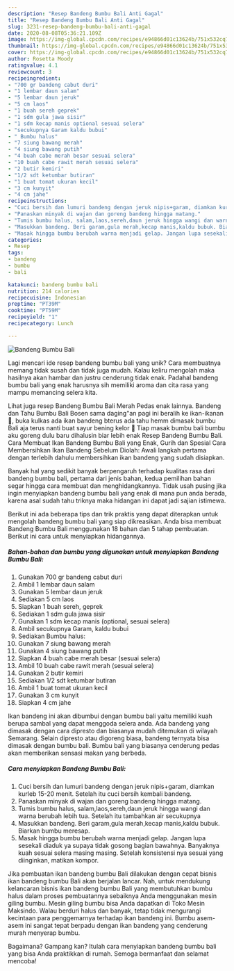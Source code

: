 ```yaml
---
description: "Resep Bandeng Bumbu Bali Anti Gagal"
title: "Resep Bandeng Bumbu Bali Anti Gagal"
slug: 3231-resep-bandeng-bumbu-bali-anti-gagal
date: 2020-08-08T05:36:21.109Z
image: https://img-global.cpcdn.com/recipes/e94866d01c13624b/751x532cq70/bandeng-bumbu-bali-foto-resep-utama.jpg
thumbnail: https://img-global.cpcdn.com/recipes/e94866d01c13624b/751x532cq70/bandeng-bumbu-bali-foto-resep-utama.jpg
cover: https://img-global.cpcdn.com/recipes/e94866d01c13624b/751x532cq70/bandeng-bumbu-bali-foto-resep-utama.jpg
author: Rosetta Moody
ratingvalue: 4.1
reviewcount: 3
recipeingredient:
- "700 gr bandeng cabut duri"
- "1 lembar daun salam"
- "5 lembar daun jeruk"
- "5 cm laos"
- "1 buah sereh geprek"
- "1 sdm gula jawa sisir"
- "1 sdm kecap manis optional sesuai selera"
- "secukupnya Garam kaldu bubui"
- " Bumbu halus"
- "7 siung bawang merah"
- "4 siung bawang putih"
- "4 buah cabe merah besar sesuai selera"
- "10 buah cabe rawit merah sesuai selera"
- "2 butir kemiri"
- "1/2 sdt ketumbar butiran"
- "1 buat tomat ukuran kecil"
- "3 cm kunyit"
- "4 cm jahe"
recipeinstructions:
- "Cuci bersih dan lumuri bandeng dengan jeruk nipis+garam, diamkan kurleb 15-20 menit. Setelah itu cuci bersih kembali bandeng."
- "Panaskan minyak di wajan dan goreng bandeng hingga matang."
- "Tumis bumbu halus, salam,laos,sereh,daun jeruk hingga wangi dan warna berubah lebih tua. Setelah itu tambahkan air secukupnya"
- "Masukkan bandeng. Beri garam,gula merah,kecap manis,kaldu bubuk. Biarkan bumbu meresap."
- "Masak hingga bumbu berubah warna menjadi gelap. Jangan lupa sesekali diaduk ya supaya tidak gosong bagian bawahnya. Banyaknya kuah sesuai selera masing masing. Setelah konsistensi nya sesuai yang diinginkan, matikan kompor."
categories:
- Resep
tags:
- bandeng
- bumbu
- bali

katakunci: bandeng bumbu bali 
nutrition: 214 calories
recipecuisine: Indonesian
preptime: "PT39M"
cooktime: "PT59M"
recipeyield: "1"
recipecategory: Lunch

---
```



![Bandeng Bumbu Bali](https://img-global.cpcdn.com/recipes/e94866d01c13624b/751x532cq70/bandeng-bumbu-bali-foto-resep-utama.jpg)

Lagi mencari ide resep bandeng bumbu bali yang unik? Cara membuatnya memang tidak susah dan tidak juga mudah. Kalau keliru mengolah maka hasilnya akan hambar dan justru cenderung tidak enak. Padahal bandeng bumbu bali yang enak harusnya sih memiliki aroma dan cita rasa yang mampu memancing selera kita.

Lihat juga resep Bandeng Bumbu Bali Merah Pedas enak lainnya. Bandeng dan Tahu Bumbu Bali Bosen sama daging&#34;an pagi ini beralih ke ikan-ikanan 🤭, buka kulkas ada ikan bandeng bterus ada tahu hemm dimasak bumbu Bali aja terus nanti buat sayur bening kelor 🤤 Tiap masak bumbu bali bumbu aku goreng dulu baru dihalusin biar lebih enak Resep Bandeng Bumbu Bali. Cara Membuat Ikan Bandeng Bumbu Bali yang Enak, Gurih dan Spesial Cara Membersihkan Ikan Bandeng Sebelum Diolah: Awali langkah pertama dengan terlebih dahulu membersihkan ikan bandeng yang sudah disiapkan.

Banyak hal yang sedikit banyak berpengaruh terhadap kualitas rasa dari bandeng bumbu bali, pertama dari jenis bahan, kedua pemilihan bahan segar hingga cara membuat dan menghidangkannya. Tidak usah pusing jika ingin menyiapkan bandeng bumbu bali yang enak di mana pun anda berada, karena asal sudah tahu triknya maka hidangan ini dapat jadi sajian istimewa.


Berikut ini ada beberapa tips dan trik praktis yang dapat diterapkan untuk mengolah bandeng bumbu bali yang siap dikreasikan. Anda bisa membuat Bandeng Bumbu Bali menggunakan 18 bahan dan 5 tahap pembuatan. Berikut ini cara untuk menyiapkan hidangannya.

<!--inarticleads1-->

##### Bahan-bahan dan bumbu yang digunakan untuk menyiapkan Bandeng Bumbu Bali:

1. Gunakan 700 gr bandeng cabut duri
1. Ambil 1 lembar daun salam
1. Gunakan 5 lembar daun jeruk
1. Sediakan 5 cm laos
1. Siapkan 1 buah sereh, geprek
1. Sediakan 1 sdm gula jawa sisir
1. Gunakan 1 sdm kecap manis (optional, sesuai selera)
1. Ambil secukupnya Garam, kaldu bubui
1. Sediakan  Bumbu halus:
1. Gunakan 7 siung bawang merah
1. Gunakan 4 siung bawang putih
1. Siapkan 4 buah cabe merah besar (sesuai selera)
1. Ambil 10 buah cabe rawit merah (sesuai selera)
1. Gunakan 2 butir kemiri
1. Sediakan 1/2 sdt ketumbar butiran
1. Ambil 1 buat tomat ukuran kecil
1. Gunakan 3 cm kunyit
1. Siapkan 4 cm jahe


Ikan bandeng ini akan dibumbui dengan bumbu bali yaitu memiliki kuah berupa sambal yang dapat menggoda selera anda. Ada bandeng yang dimasak dengan cara dipresto dan biasanya mudah ditemukan di wilayah Semarang. Selain dipresto atau digoreng biasa, bandeng ternyata bisa dimasak dengan bumbu bali. Bumbu bali yang biasanya cenderung pedas akan memberikan sensasi makan yang berbeda. 

<!--inarticleads2-->

##### Cara menyiapkan Bandeng Bumbu Bali:

1. Cuci bersih dan lumuri bandeng dengan jeruk nipis+garam, diamkan kurleb 15-20 menit. Setelah itu cuci bersih kembali bandeng.
1. Panaskan minyak di wajan dan goreng bandeng hingga matang.
1. Tumis bumbu halus, salam,laos,sereh,daun jeruk hingga wangi dan warna berubah lebih tua. Setelah itu tambahkan air secukupnya
1. Masukkan bandeng. Beri garam,gula merah,kecap manis,kaldu bubuk. Biarkan bumbu meresap.
1. Masak hingga bumbu berubah warna menjadi gelap. Jangan lupa sesekali diaduk ya supaya tidak gosong bagian bawahnya. Banyaknya kuah sesuai selera masing masing. Setelah konsistensi nya sesuai yang diinginkan, matikan kompor.


Jika pembuatan ikan bandeng bumbu Bali dilakukan dengan cepat bisnis ikan bandeng bumbu Bali akan berjalan lancar. Nah, untuk mendukung kelancaran bisnis ikan bandeng bumbu Bali yang membutuhkan bumbu halus dalam proses pembuatannya sebaiknya Anda menggunakan mesin giling bumbu. Mesin giling bumbu bisa Anda dapatkan di Toko Mesin Maksindo. Walau berduri halus dan banyak, tetap tidak mengurangi kecintaan para penggemarnya terhadap ikan bandeng ini. Bumbu asem-asem ini sangat tepat berpadu dengan ikan bandeng yang cenderung murah menyerap bumbu. 

Bagaimana? Gampang kan? Itulah cara menyiapkan bandeng bumbu bali yang bisa Anda praktikkan di rumah. Semoga bermanfaat dan selamat mencoba!
